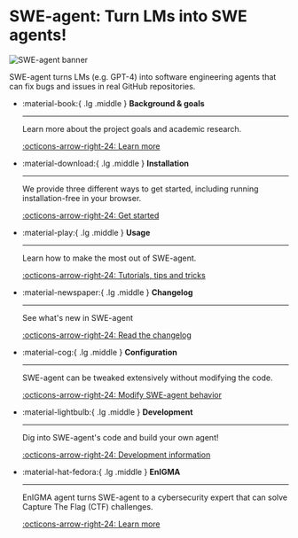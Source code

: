 # SWE-agent: Turn LMs into SWE agents!

![SWE-agent banner](assets/readme_assets/swe-agent-banner.png)

SWE-agent turns LMs (e.g. GPT-4) into software engineering agents that can fix bugs and issues in real GitHub repositories.

<div class="grid cards" markdown>

-   :material-book:{ .lg .middle } __Background & goals__

    ---

    Learn more about the project goals and academic research.

    [:octicons-arrow-right-24: Learn more](background/index.md)

-   :material-download:{ .lg .middle } __Installation__

    ---

    We provide three different ways to get started, including running installation-free in your browser.

    [:octicons-arrow-right-24: Get started](installation/index.md)


-   :material-play:{ .lg .middle } __Usage__

    ---

    Learn how to make the most out of SWE-agent.

    [:octicons-arrow-right-24: Tutorials, tips and tricks](usage/index.md)

-   :material-newspaper:{ .lg .middle } __Changelog__

    ---

    See what's new in SWE-agent

    [:octicons-arrow-right-24: Read the changelog](installation/changelog.md)

-   :material-cog:{ .lg .middle } __Configuration__

    ---

    SWE-agent can be tweaked extensively without modifying the code.

    [:octicons-arrow-right-24: Modify SWE-agent behavior](usage/index.md)


-   :material-lightbulb:{ .lg .middle } __Development__

    ---

    Dig into SWE-agent's code and build your own agent!

    [:octicons-arrow-right-24: Development information](reference/index.md)

-   :material-hat-fedora:{ .lg .middle } __EnIGMA__

    ---

    EnIGMA agent turns SWE-agent to a cybersecurity expert that can solve Capture The Flag (CTF) challenges.

    [:octicons-arrow-right-24: Learn more](enigma/index.md)
</div>
